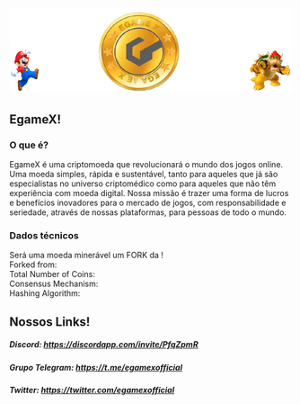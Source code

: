 ![Alt Text](https://raw.githubusercontent.com/Egamex/Wallets/master/img/wallets/windows/egamex-banner.PNG)

## EgameX!

### O que é?

EgameX é uma criptomoeda que revolucionará o mundo dos jogos online. Uma moeda simples, rápida e sustentável, tanto para aqueles que já são especialistas no universo criptomédico como para aqueles que não têm experiência com moeda digital. Nossa missão é trazer uma forma de lucros e benefícios inovadores para o mercado de jogos, com responsabilidade e seriedade, através de nossas plataformas, para pessoas de todo o mundo.


### Dados técnicos <br>
Será uma moeda minerável um FORK da ! <br>
Forked from: <br>
Total Number of Coins: <br>
Consensus Mechanism: <br>
Hashing Algorithm: <br>



## Nossos Links!

##### Discord: https://discordapp.com/invite/PfqZpmR

##### Grupo Telegram: https://t.me/egamexofficial

##### Twitter: https://twitter.com/egamexofficial
